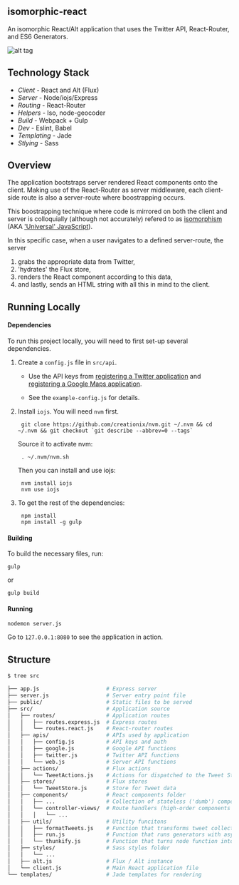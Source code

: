 ## isomorphic-react
An isomorphic React/Alt application that uses the Twitter API, React-Router, and ES6 Generators.

![alt tag](https://raw.github.com/mrblueblue/isomorphic-react/master/isomorphic-react-screenshot.png)

## Technology Stack
* *Client* - React and Alt (Flux)
* *Server* - Node/iojs/Express
* *Routing* - React-Router
* *Helpers* - Iso, node-geocoder
* *Build* - Webpack + Gulp
* *Dev* - Eslint, Babel
* *Templating* - Jade
* *Stlying* - Sass

## Overview

The application bootstraps server rendered React components onto the client. Making use of the React-Router as server middleware, each client-side route is also a server-route where boostrapping occurs.

This boostrapping technique where code is mirrored on both the client and server is colloquially (although not accurately) refered to as [isomorphism](http://nerds.airbnb.com/isomorphic-javascript-future-web-apps/) (AKA ['Universal' JavaScript](https://medium.com/@mjackson/universal-javascript-4761051b7ae9)).

In this specific case, when a user navigates to a defined server-route, the server

1. grabs the appropriate data from Twitter,
2. 'hydrates' the Flux store,
3. renders the React component according to this data,
4. and lastly, sends an HTML string with all this in mind to the client.

## Running Locally

#### Dependencies
To run this project locally, you will need to first set-up several dependencies.

1. Create a `config.js` file in `src/api`. 

    * Use the API keys from [registering a Twitter application](https://apps.twitter.com/) and [registering a Google Maps application](https://developers.google.com/maps/documentation/javascript/tutorial).

    * See the `example-config.js` for details.

2. Install `iojs`. You will need `nvm` first.


        git clone https://github.com/creationix/nvm.git ~/.nvm && cd ~/.nvm && git checkout `git describe --abbrev=0 --tags`
    
    Source it to activate nvm:
    
        . ~/.nvm/nvm.sh
        
    Then you can install and use iojs:
    
        nvm install iojs
        nvm use iojs
  

3. To get the rest of the dependencies:

        npm install
        npm install -g gulp

#### Building

To build the necessary files, run:

    gulp
    
or
  
    gulp build

#### Running

    nodemon server.js
    
Go to `127.0.0.1:8080` to see the application in action.

## Structure

```bash
$ tree src

├── app.js                     # Express server
├── server.js                  # Server entry point file
├── public/                    # Static files to be served
├── src/                       # Application source
│   ├── routes/                # Application routes
│   │   ├── routes.express.js  # Express routes
│   │   └── routes.react.js    # React-router routes
│   ├── apis/                  # APIs used by application
│   │   ├── config.js          # API keys and auth
│   │   ├── google.js          # Google API functions
│   │   ├── twitter.js         # Twitter API functions
│   │   └── web.js             # Server API functions
│   ├── actions/               # Flux actions
│   │   └── TweetActions.js    # Actions for dispatched to the Tweet Store
│   ├── stores/                # Flux stores
│   │   └── TweetStore.js      # Store for Tweet data
│   ├── components/            # React components folder
│   │   ├── ...                # Collection of stateless ('dumb') components
│   │   └── controller-views/  # Route handlers (high-order components or 'views')
│   │   │   └── ...
│   ├── utils/                 # Utility funcitons
│   │   ├── formatTweets.js    # Function that transforms tweet collection
│   │   ├── run.js             # Function that runs generators with async thunks
│   │   └── thunkify.js        # Function that turns node function into a thunk
│   ├── styles/                # Sass styles folder
│   │   └── ... 
│   ├── alt.js                 # Flux / Alt instance
│   └── client.js              # Main React application file
└── templates/                 # Jade templates for rendering
```
